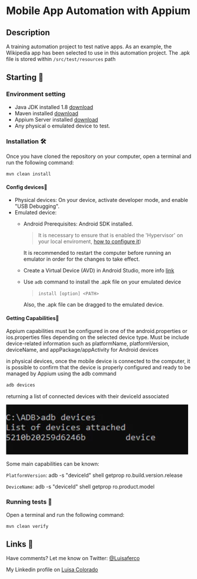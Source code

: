 # Mobile App Automation with Appium



## Description 
A training automation project to test native apps. As an example, the Wikipedia app has been selected to use in this automation project. The .apk file is stored within `/src/test/resources` path 

## Starting 🚀

### Environment setting

  - Java JDK installed 1.8 [download](https://www.oracle.com/co/java/technologies/javase/javase8-archive-downloads.html)
  - Maven installed [download]()
  - Appium Server installed [download](https://github.com/appium/appium-desktop/releases)
  - Any physical o emulated device to test.


### Installation 🛠️
Once you have cloned the repository on your computer, open a terminal and run the following command:
```
mvn clean install
```


#### Config devices🔧
- Physical devices: On your device, activate developer mode, and enable "USB Debugging".
- Emulated device: 
  - Android
    Prerequisites: Android SDK installed.
    > It is necessary to ensure that is enabled the 'Hypervisor' on your local enviroment, [how to configure it](https://learn.microsoft.com/en-us/virtualization/hyper-v-on-windows/quick-start/enable-hyper-v))
    
    It is recommended to restart the computer before running an emulator in order for the changes to take effect.
  - Create a Virtual Device (AVD) in Android Studio, more info [link](https://developer.android.com/studio/run/managing-avds?hl=es-419#createavd)
  - Use `adb` command to install the .apk file on your emulated device 
  
    > `install [option] <PATH>`
    
    Also, the .apk file can be dragged to the emulated device.


#### Getting Capabilities🔩

Appium capabilities must be configured in one of the android.properties or ios.properties files depending on the selected device type. Must be include device-related information such as platformName, platformVersion, deviceName, and appPackage/appActivity for Android devices

in physical devices, once the mobile device is connected to the computer, it is possible to confirm that the device is properly configured and ready to be managed by Appium using the adb command 

```powerShell
adb devices
```
returning a list of connected devices with their deviceId associated

![img.png](img.png)

Some main capabilities can be known:

`PlatformVersion`: adb -s "deviceId" shell getprop ro.build.version.release

`DeviceName`: adb -s "deviceId" shell getprop ro.product.model


### Running tests 🧪

Open a terminal and run the following command:

```
mvn clean verify
```

## Links 🔗
Have comments? Let me know on Twitter: [@Luisaferco](https://twitter.com/LuisaFer0826)

My Linkedin profile on [Luisa Colorado](https://www.linkedin.com/in/luisa-fernanda-ce-81a399137)